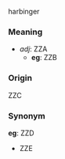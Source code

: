 harbinger
### Meaning
+ _adj_: ZZA
    + __eg__: ZZB

### Origin

ZZC

### Synonym

__eg__: ZZD

+ ZZE



